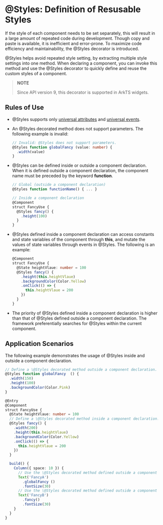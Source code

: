 # \@Styles: Definition of Resusable Styles


If the style of each component needs to be set separately, this will result in a large amount of repeated code during development. Though copy and paste is available, it is inefficient and error-prone. To maximize code efficiency and maintainability, the \@Styles decorator is introduced.


\@Styles helps avoid repeated style setting, by extracting multiple style settings into one method. When declaring a component, you can invoke this method and use the \@Styles decorator to quickly define and reuse the custom styles of a component.  


> **NOTE**
>
> Since API version 9, this decorator is supported in ArkTS widgets.


## Rules of Use

- \@Styles supports only [universal attributes](../reference/arkui-ts/ts-universal-attributes-size.md) and [universal events](../reference/arkui-ts/ts-universal-events-click.md).

- An \@Styles decorated method does not support parameters. The following example is invalid:

  ```ts
  // Invalid: @Styles does not support parameters.
  @Styles function globalFancy (value: number) {
    .width(value)
  }
  ```

- \@Styles can be defined inside or outside a component declaration. When it is defined outside a component declaration, the component name must be preceded by the keyword **function**.

  ```ts
  // Global (outside a component declaration)
  @Styles function functionName() { ... }

  // Inside a component declaration
  @Component
  struct FancyUse {
    @Styles fancy() {
      .height(100)
    }
  }
  ```

- \@Styles defined inside a component declaration can access constants and state variables of the component through **this**, and mutate the values of state variables through events in \@Styles. The following is an example:

  ```ts
  @Component
  struct FancyUse {
    @State heightVlaue: number = 100
    @Styles fancy() {
      .height(this.heightVlaue)
      .backgroundColor(Color.Yellow)
      .onClick(() => {
        this.heightVlaue = 200
      })
    }
  }
  ```

- The priority of \@Styles defined inside a component declaration is higher than that of \@Styles defined outside a component declaration.
  The framework preferentially searches for \@Styles within the current component.


## Application Scenarios

The following example demonstrates the usage of \@Styles inside and outside a component declaration.



```ts
// Define a \@Styles decorated method outside a component declaration.
@Styles function globalFancy  () {
  .width(150)
  .height(100)
  .backgroundColor(Color.Pink)
}

@Entry
@Component
struct FancyUse {
  @State heightVlaue: number = 100
  // Define a \@Styles decorated method inside a component declaration.
  @Styles fancy() {
    .width(200)
    .height(this.heightVlaue)
    .backgroundColor(Color.Yellow)
    .onClick(() => {
      this.heightVlaue = 200
    })
  }

  build() {
    Column({ space: 10 }) {
      // Use the \@Styles decorated method defined outside a component declaration.
      Text('FancyA')
        .globalFancy ()
        .fontSize(30)
      // Use the \@Styles decorated method defined outside a component declaration.
      Text('FancyB')
        .fancy()
        .fontSize(30)
    }
  }
}
```
